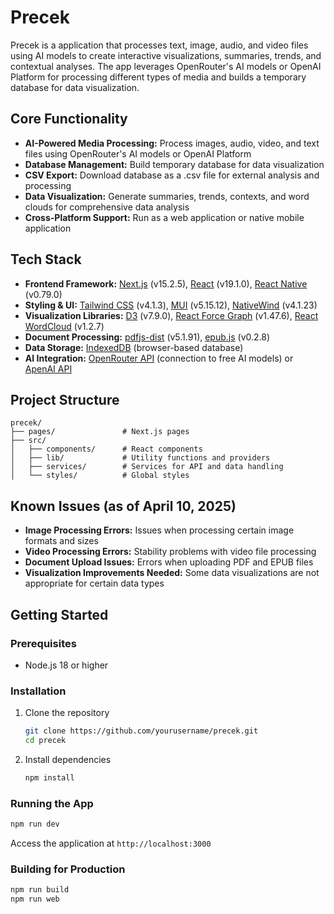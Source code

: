 # Precek

Precek is a application that processes text, image, audio, and video files using AI models to create interactive visualizations, summaries, trends, and contextual analyses. The app leverages OpenRouter's AI models  or OpenAI Platform for processing different types of media and builds a temporary database for data visualization.

## Core Functionality

- **AI-Powered Media Processing:** Process images, audio, video, and text files using OpenRouter's AI models or OpenAI Platform
- **Database Management:** Build temporary database for data visualization
- **CSV Export:** Download database as a .csv file for external analysis and processing
- **Data Visualization:** Generate summaries, trends, contexts, and word clouds for comprehensive data analysis
- **Cross-Platform Support:** Run as a web application or native mobile application

## Tech Stack

- **Frontend Framework:** [Next.js](https://nextjs.org/) (v15.2.5), [React](https://reactjs.org/) (v19.1.0), [React Native](https://reactnative.dev/) (v0.79.0)
- **Styling & UI:** [Tailwind CSS](https://tailwindcss.com/) (v4.1.3), [MUI](https://mui.com/) (v5.15.12), [NativeWind](https://www.nativewind.dev/) (v4.1.23)
- **Visualization Libraries:** [D3](https://d3js.org/) (v7.9.0), [React Force Graph](https://github.com/vasturiano/react-force-graph) (v1.47.6), [React WordCloud](https://www.npmjs.com/package/react-wordcloud) (v1.2.7)
- **Document Processing:** [pdfjs-dist](https://www.npmjs.com/package/pdfjs-dist) (v5.1.91), [epub.js](https://github.com/futurepress/epub.js/) (v0.2.8)
- **Data Storage:** [IndexedDB](https://developer.mozilla.org/en-US/docs/Web/API/IndexedDB_API) (browser-based database)
- **AI Integration:** [OpenRouter API](https://openrouter.ai/docs/quickstart) (connection to free AI models) or [ApenAI API](https://platform.openai.com/docs)

## Project Structure

```
precek/
├── pages/               # Next.js pages
├── src/
│   ├── components/      # React components
│   ├── lib/             # Utility functions and providers
│   ├── services/        # Services for API and data handling
│   └── styles/          # Global styles
```

## Known Issues (as of April 10, 2025)

- **Image Processing Errors:** Issues when processing certain image formats and sizes
- **Video Processing Errors:** Stability problems with video file processing
- **Document Upload Issues:** Errors when uploading PDF and EPUB files
- **Visualization Improvements Needed:** Some data visualizations are not appropriate for certain data types

## Getting Started

### Prerequisites

- Node.js 18 or higher

### Installation

1. Clone the repository
   ```bash
   git clone https://github.com/yourusername/precek.git
   cd precek
   ```

2. Install dependencies
   ```bash
   npm install
   ```

### Running the App

```bash
npm run dev
```

Access the application at `http://localhost:3000`

### Building for Production

```bash
npm run build
npm run web
```
